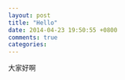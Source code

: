 ```yaml
---
layout: post
title: "Hello"
date: 2014-04-23 19:50:55 +0800
comments: true
categories: 
---
```

大家好啊